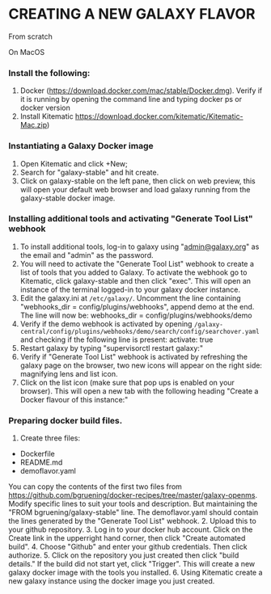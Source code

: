 # CREATING A NEW GALAXY FLAVOR

From scratch

On MacOS

### Install the following:
1. Docker (https://download.docker.com/mac/stable/Docker.dmg). Verify if it is running by opening the command line and typing docker ps or docker version
2. Install Kitematic https://download.docker.com/kitematic/Kitematic-Mac.zip)

### Instantiating a Galaxy Docker image
1. Open Kitematic and click +New; 
2. Search for "galaxy-stable" and hit create.
3. Click on galaxy-stable on the left pane, then click on web preview, this will open your default web browser and load galaxy running from the galaxy-stable docker image. 

### Installing additional tools and activating "Generate Tool List" webhook
1. To install additional tools, log-in to galaxy using "admin@galaxy.org" as the email and "admin" as the password.
2. You will need to activate the "Generate Tool List" webhook to create a list of tools that you added to Galaxy. To activate the webhook go to Kitematic, click galaxy-stable and then click "exec". This will open an instance of the terminal logged-in to your galaxy docker instance.
3. Edit the galaxy.ini at `/etc/galaxy/`. Uncomment the line containing "webhooks_dir = config/plugins/webhooks", append demo at the end. The line will now be: webhooks_dir = config/plugins/webhooks/demo
4. Verify if the demo webhook is activated by opening `/galaxy-central/config/plugins/webhooks/demo/search/config/searchover.yaml` and checking if the following line is present: activate: true
5. Restart galaxy by typing "supervisorctl restart galaxy:"
6. Verify if "Generate Tool List" webhook is activated by refreshing the galaxy page on the browser, two new icons will appear on the right side: magnifying lens and list icon.
7. Click on the list icon (make sure that pop ups is enabled on your browser). This will open a new tab with the following heading "Create a Docker flavour of this instance:"

### Preparing docker build files.
1. Create three files:
* Dockerfile
* README.md
* demoflavor.yaml

You can copy the contents of the first two files from https://github.com/bgruening/docker-recipes/tree/master/galaxy-openms. Modify specific lines to suit your tools and description. But maintaining the "FROM bgruening/galaxy-stable" line. The demoflavor.yaml should contain the lines generated by the "Generate Tool List" webhook.
2. Upload this to your github repository.
3. Log in to your docker hub account. Click on the Create link in the upperright hand corner, then click "Create automated build".
4. Choose "Github" and enter your github credentials. Then click authorize.
5. Click on the repository you just created then click "build details." If the build did not start yet, click "Trigger". This will create a new galaxy docker image with the tools you installed.
6. Using Kitematic create a new galaxy instance using the docker image you just created.





